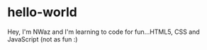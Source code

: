 # hello-world

Hey, I'm NWaz and I'm learning to code for fun...HTML5, CSS and JavaScript (not as fun :)
